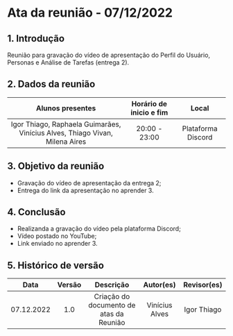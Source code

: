 # Ata da reunião - 07/12/2022

## 1. Introdução
 Reunião para gravação do vídeo de apresentação do Perfil do Usuário, Personas e Análise de Tarefas (entrega 2).
 
## 2. Dados da reunião
|                                    Alunos presentes                                     |   Horário de inicio e fim |      Local       |
| :-------------------------------------------------------------------------------------: | :--------: | :--------------: |
| Igor Thiago, Raphaela Guimarães, Vinícius Alves, Thiago Vivan, Milena Aires | 20:00 - 23:00 | Plataforma Discord |

## 3. Objetivo da reunião
 - Gravação do vídeo de apresentação da entrega 2;
 - Entrega do link da apresentação no aprender 3.

## 4. Conclusão
 - Realizanda a gravação do vídeo pela plataforma Discord;
 - Vídeo postado no YouTube;
 - Link enviado no aprender 3.

## 5. Histórico de versão
|    Data    | Versão | Descrição    | Autor(es)    | Revisor(es)           |
| :--------: | :----: | :----------: | :----------: | :----------------: |
| 07.12.2022 |  1.0   | Criação do documento de atas da Reunião | Vinícius Alves | Igor Thiago |